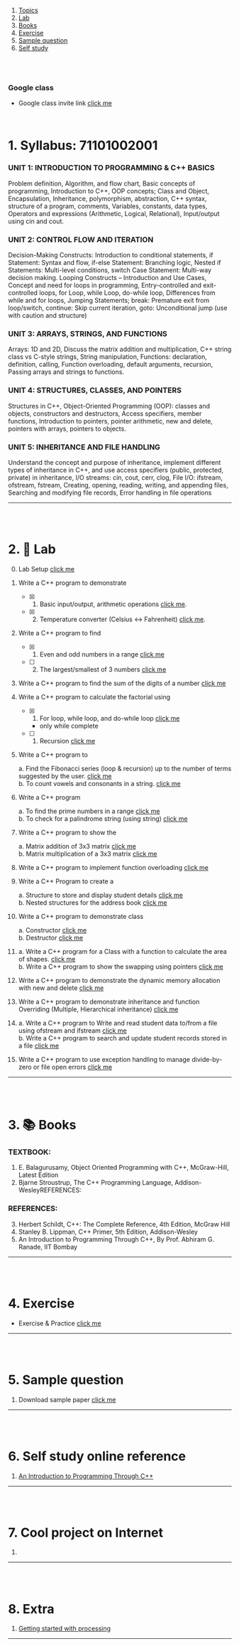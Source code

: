 1. [Topics](#1)
2. [Lab](#2)
3. [Books](#3)
4. [Exercise](#4)
5. [Sample question](#5)
6. [Self study](#6)

<br>
<br>

### Google class

- Google class invite link [click me](https://classroom.google.com/c/NzkxMzU2Mjk5NjA2?cjc=4rtyifi4)

<br>

# 1. Syllabus: 71101002001<a id='1'></a>

### UNIT 1: INTRODUCTION TO PROGRAMMING & C++ BASICS

Problem definition, Algorithm, and flow chart, Basic concepts of programming, Introduction to C++, OOP concepts; Class
and Object, Encapsulation, Inheritance, polymorphism, abstraction, C++ syntax, structure of a program, comments, Variables,
constants, data types, Operators and expressions (Arithmetic, Logical, Relational), Input/output using cin and cout.

### UNIT 2: CONTROL FLOW AND ITERATION

Decision-Making Constructs: Introduction to conditional statements, if Statement: Syntax and flow, if-else Statement:
Branching logic, Nested if Statements: Multi-level conditions, switch Case Statement: Multi-way decision making. Looping
Constructs – Introduction and Use Cases, Concept and need for loops in programming, Entry-controlled and exit-controlled
loops, for Loop, while Loop, do-while loop, Differences from while and for loops, Jumping Statements; break: Premature exit
from loop/switch, continue: Skip current iteration, goto: Unconditional jump (use with caution and structure)

### UNIT 3: ARRAYS, STRINGS, AND FUNCTIONS

Arrays: 1D and 2D, Discuss the matrix addition and multiplication, C++ string class vs C-style strings, String manipulation,
Functions: declaration, definition, calling, Function overloading, default arguments, recursion, Passing arrays and strings to
functions.

### UNIT 4: STRUCTURES, CLASSES, AND POINTERS

Structures in C++, Object-Oriented Programming (OOP): classes and objects, constructors and destructors, Access specifiers,
member functions, Introduction to pointers, pointer arithmetic, new and delete, pointers with arrays, pointers to objects.

### UNIT 5: INHERITANCE AND FILE HANDLING

Understand the concept and purpose of inheritance, implement different types of inheritance in C++, and use access specifiers
(public, protected, private) in inheritance, I/O streams: cin, cout, cerr, clog, File I/O: ifstream, ofstream, fstream, Creating,
opening, reading, writing, and appending files, Searching and modifying file records, Error handling in file operations

---

<br>
<br>

# 2. 🧪 Lab<a id='2'></a>

0. Lab Setup [click me](https://github.com/joysmith/KU-UIT/blob/main/PPS/assets/lab/0.%20lab.README.md)<br>

1. Write a C++ program to demonstrate <br>

   - [x] 1. Basic input/output, arithmetic operations [click me](https://github.com/joysmith/KU-UIT/blob/main/Problem%20Solving%20and%20Programming/assets/lab/1.%20a%20lab.README.md). <br>
   - [x] 2. Temperature converter (Celsius ↔ Fahrenheit) [click me](https://github.com/joysmith/KU-UIT/blob/main/Problem%20Solving%20and%20Programming/assets/lab/1.%20b%20lab.README.md).

1. Write a C++ program to find

   - [x] 1. Even and odd numbers in a range [click me](https://github.com/joysmith/KU-UIT/blob/main/Problem%20Solving%20and%20Programming/assets/lab/2.%20a.%20lab.md)<br>
   - [ ] 2. The largest/smallest of 3 numbers [click me]()

1. Write a C++ program to find the sum of the digits of a number [click me]()

1. Write a C++ program to calculate the factorial using

   - [x] 1. For loop, while loop, and do-while loop [click me](https://github.com/joysmith/KU-UIT/blob/main/Problem%20Solving%20and%20Programming/assets/lab/4.%20a%20lab..md)<br>
     - only while complete
   - [ ] 1. Recursion [click me]()

1. Write a C++ program to

   a. Find the Fibonacci series (loop & recursion) up to the number of terms suggested by the user. [click me]()<br>
   b. To count vowels and consonants in a string. [click me]()

1. Write a C++ program

   a. To find the prime numbers in a range [click me]() <br>
   b. To check for a palindrome string (using string) [click me]()

1. Write a C++ program to show the

   a. Matrix addition of 3x3 matrix [click me]() <br>
   b. Matrix multiplication of a 3x3 matrix [click me]()

1. Write a C++ program to implement function overloading [click me]()

1. Write a C++ Program to create a

   a. Structure to store and display student details [click me]()<br>
   b. Nested structures for the address book [click me]()

1. Write a C++ program to demonstrate class

   a. Constructor [click me]()<br>
   b. Destructor [click me]()

1. a. Write a C++ program for a Class with a function to calculate the area of shapes. [click me]() <br>
   b. Write a C++ program to show the swapping using pointers [click me]()

1. Write a C++ program to demonstrate the dynamic memory allocation with new and delete [click me]()

1. Write a C++ program to demonstrate inheritance and function Overriding (Multiple, Hierarchical inheritance) [click me]()

1. a. Write a C++ program to Write and read student data to/from a file using ofstream and ifstream [click me]() <br>
   b. Write a C++ program to search and update student records stored in a file [click me]()

1. Write a C++ program to use exception handling to manage divide-by-zero or file open errors [click me]()

---

<br>
<br>

# 3. 📚 Books<a id='3'></a>

### TEXTBOOK:

1. E. Balagurusamy, Object Oriented Programming with C++, McGraw-Hill, Latest Edition
2. Bjarne Stroustrup, The C++ Programming Language, Addison-WesleyREFERENCES:

### REFERENCES:

3. Herbert Schildt, C++: The Complete Reference, 4th Edition, McGraw Hill
4. Stanley B. Lippman, C++ Primer, 5th Edition, Addison-Wesley
5. An Introduction to Programming Through C++, By Prof. Abhiram G. Ranade, IIT Bombay

---

<br>
<br>

# 4. Exercise<a id='4'></a>

- Exercise & Practice [click me](https://github.com/joysmith/KU-UIT/blob/main/Problem%20Solving%20and%20Programming/assets/exercise/index.md)

---

<br>
<br>

# 5. Sample question<a id='5'></a>

1. Download sample paper [click me]()

---

<br>
<br>

# 6. Self study online reference<a id='6'></a>

1. [An Introduction to Programming Through C++](https://onlinecourses.nptel.ac.in/noc21_cs38/preview)

---

<br>
<br>

# 7. Cool project on Internet

1. []()

---

<br>
<br>

# 8. Extra

1. [Getting started with processing](https://drive.google.com/file/d/14iT7-7a5KSurPryaLw3-f3iw4epSmIbQ/view?usp=sharing)

---
